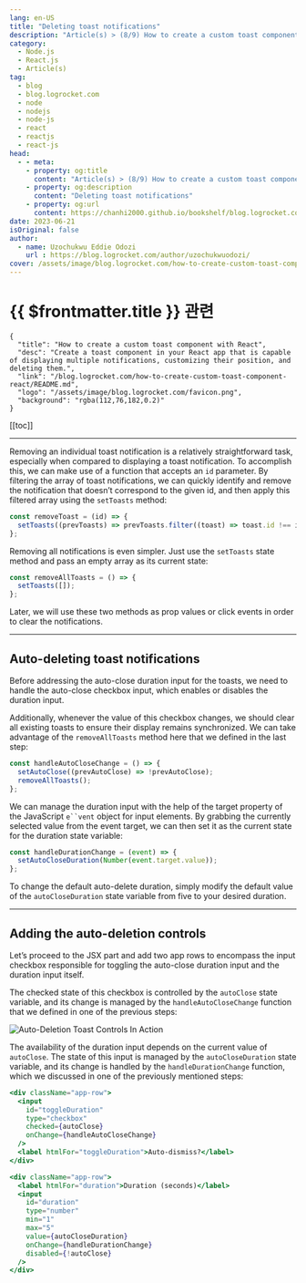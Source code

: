 ```yaml
---
lang: en-US
title: "Deleting toast notifications"
description: "Article(s) > (8/9) How to create a custom toast component with React" 
category:
  - Node.js
  - React.js
  - Article(s)
tag:
  - blog
  - blog.logrocket.com
  - node
  - nodejs
  - node-js
  - react
  - reactjs
  - react-js
head:
  - - meta:
    - property: og:title
      content: "Article(s) > (8/9) How to create a custom toast component with React"
    - property: og:description
      content: "Deleting toast notifications"
    - property: og:url
      content: https://chanhi2000.github.io/bookshelf/blog.logrocket.com/how-to-create-custom-toast-component-react/deleting-toast-notifications.html
date: 2023-06-21
isOriginal: false
author:
  - name: Uzochukwu Eddie Odozi
    url : https://blog.logrocket.com/author/uzochukwuodozi/
cover: /assets/image/blog.logrocket.com/how-to-create-custom-toast-component-react/banner.png
---
```


# {{ $frontmatter.title }} 관련

```component VPCard
{
  "title": "How to create a custom toast component with React",
  "desc": "Create a toast component in your React app that is capable of displaying multiple notifications, customizing their position, and deleting them.",
  "link": "/blog.logrocket.com/how-to-create-custom-toast-component-react/README.md",
  "logo": "/assets/image/blog.logrocket.com/favicon.png",
  "background": "rgba(112,76,182,0.2)"
}
```

[[toc]]

---

<SiteInfo
  name="How to create a custom toast component with React"
  desc="Create a toast component in your React app that is capable of displaying multiple notifications, customizing their position, and deleting them."
  url="https://blog.logrocket.com/how-to-create-custom-toast-component-react#deleting-toast-notifications"
  logo="/assets/image/blog.logrocket.com/favicon.png"
  preview="/assets/image/blog.logrocket.com/how-to-create-custom-toast-component-react/banner.png"/>

Removing an individual toast notification is a relatively straightforward task, especially when compared to displaying a toast notification. To accomplish this, we can make use of a function that accepts an `id` parameter. By filtering the array of toast notifications, we can quickly identify and remove the notification that doesn’t correspond to the given id, and then apply this filtered array using the `setToasts` method:

```jsx
const removeToast = (id) => {
  setToasts((prevToasts) => prevToasts.filter((toast) => toast.id !== id));
};
```

Removing all notifications is even simpler. Just use the `setToasts` state method and pass an empty array as its current state:

```jsx
const removeAllToasts = () => {
  setToasts([]);
};
```

Later, we will use these two methods as prop values or click events in order to clear the notifications.

---

## Auto-deleting toast notifications

Before addressing the auto-close duration input for the toasts, we need to handle the auto-close checkbox input, which enables or disables the duration input.

Additionally, whenever the value of this checkbox changes, we should clear all existing toasts to ensure their display remains synchronized. We can take advantage of the `removeAllToasts` method here that we defined in the last step:

```jsx
const handleAutoCloseChange = () => {
  setAutoClose((prevAutoClose) => !prevAutoClose);
  removeAllToasts();
};
```

We can manage the duration input with the help of the target property of the JavaScript `e``vent` object for input elements. By grabbing the currently selected value from the event target, we can then set it as the current state for the duration state variable:

```jsx
const handleDurationChange = (event) => {
  setAutoCloseDuration(Number(event.target.value));
};
```

To change the default auto-delete duration, simply modify the default value of the `autoCloseDuration` state variable from five to your desired duration.

---

## Adding the auto-deletion controls

Let’s proceed to the JSX part and add two app rows to encompass the input checkbox responsible for toggling the auto-close duration input and the duration input itself.

The checked state of this checkbox is controlled by the `autoClose` state variable, and its change is managed by the `handleAutoCloseChange` function that we defined in one of the previous steps:

![Auto-Deletion Toast Controls In Action](https://blog.logrocket.com/wp-content/uploads/2020/03/auto-deletion-controls.webp)

The availability of the duration input depends on the current value of `autoClose`. The state of this input is managed by the `autoCloseDuration` state variable, and its change is handled by the `handleDurationChange` function, which we discussed in one of the previously mentioned steps:

```jsx :collapsed-lines
<div className="app-row">
  <input
    id="toggleDuration"
    type="checkbox"
    checked={autoClose}
    onChange={handleAutoCloseChange}
  />
  <label htmlFor="toggleDuration">Auto-dismiss?</label>
</div>

<div className="app-row">
  <label htmlFor="duration">Duration (seconds)</label>
  <input
    id="duration"
    type="number"
    min="1"
    max="5"
    value={autoCloseDuration}
    onChange={handleDurationChange}
    disabled={!autoClose}
  />
</div>
```
